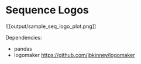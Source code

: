 # Sequence Logos

![[output/sample_seq_logo_plot.png]]

Dependencies: 
- pandas
- logomaker https://github.com/jbkinney/logomaker
